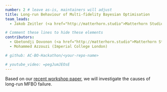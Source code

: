 ```yaml
---
number: 2 # leave as-is, maintainers will adjust
title: Long-run Behaviour of Multi-fidelity Bayesian Optimisation
team_leads:
  - Jakob Zeitler (<a href="http://matterhorn.studio">Matterhorn Studio</a>) @jakobzeitler

# Comment these lines to hide these elements
contributors:
  - Gbetondji Dovonon (<a href="http://matterhorn.studio">Matterhorn Studio</a>) @jean72human
  - Mohammed Azzouzi (Imperial College London)

# github: AC-BO-Hackathon/<your-repo-name>

# youtube_video: =pegJumJEOsE
---
```


Based on our [recent workshop paper](https://arxiv.org/abs/2312.12633), we will investigate the causes of long-run MFBO failure.
